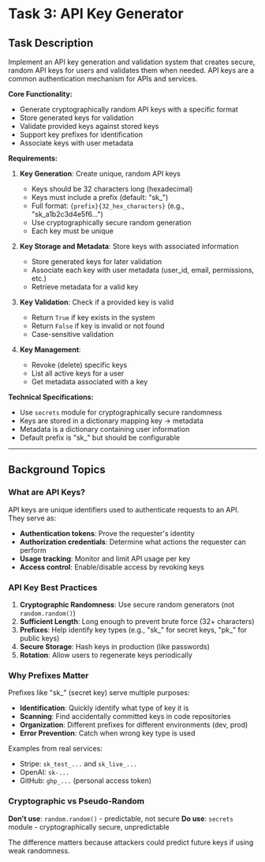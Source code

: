 # Task 3: API Key Generator

## Task Description

Implement an API key generation and validation system that creates secure, random API keys for users and validates them when needed. API keys are a common authentication mechanism for APIs and services.

**Core Functionality:**
- Generate cryptographically random API keys with a specific format
- Store generated keys for validation
- Validate provided keys against stored keys
- Support key prefixes for identification
- Associate keys with user metadata

**Requirements:**

1. **Key Generation**: Create unique, random API keys
   - Keys should be 32 characters long (hexadecimal)
   - Keys must include a prefix (default: "sk_")
   - Full format: `{prefix}{32_hex_characters}` (e.g., "sk_a1b2c3d4e5f6...")
   - Use cryptographically secure random generation
   - Each key must be unique

2. **Key Storage and Metadata**: Store keys with associated information
   - Store generated keys for later validation
   - Associate each key with user metadata (user_id, email, permissions, etc.)
   - Retrieve metadata for a valid key

3. **Key Validation**: Check if a provided key is valid
   - Return `True` if key exists in the system
   - Return `False` if key is invalid or not found
   - Case-sensitive validation

4. **Key Management**:
   - Revoke (delete) specific keys
   - List all active keys for a user
   - Get metadata associated with a key

**Technical Specifications:**
- Use `secrets` module for cryptographically secure randomness
- Keys are stored in a dictionary mapping key -> metadata
- Metadata is a dictionary containing user information
- Default prefix is "sk_" but should be configurable

---

## Background Topics

### What are API Keys?

API keys are unique identifiers used to authenticate requests to an API. They serve as:
- **Authentication tokens**: Prove the requester's identity
- **Authorization credentials**: Determine what actions the requester can perform
- **Usage tracking**: Monitor and limit API usage per key
- **Access control**: Enable/disable access by revoking keys

### API Key Best Practices

1. **Cryptographic Randomness**: Use secure random generators (not `random.random()`)
2. **Sufficient Length**: Long enough to prevent brute force (32+ characters)
3. **Prefixes**: Help identify key types (e.g., "sk_" for secret keys, "pk_" for public keys)
4. **Secure Storage**: Hash keys in production (like passwords)
5. **Rotation**: Allow users to regenerate keys periodically

### Why Prefixes Matter

Prefixes like "sk_" (secret key) serve multiple purposes:
- **Identification**: Quickly identify what type of key it is
- **Scanning**: Find accidentally committed keys in code repositories
- **Organization**: Different prefixes for different environments (dev, prod)
- **Error Prevention**: Catch when wrong key type is used

Examples from real services:
- Stripe: `sk_test_...` and `sk_live_...`
- OpenAI: `sk-...`
- GitHub: `ghp_...` (personal access token)

### Cryptographic vs Pseudo-Random

**Don't use**: `random.random()` - predictable, not secure
**Do use**: `secrets` module - cryptographically secure, unpredictable

The difference matters because attackers could predict future keys if using weak randomness.
